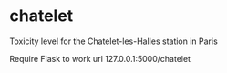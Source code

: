 # chatelet
Toxicity level for the Chatelet-les-Halles station in Paris

Require Flask to work
url 127.0.0.1:5000/chatelet
